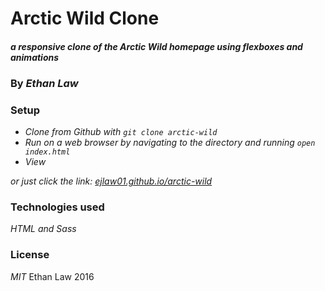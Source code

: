 # Arctic Wild Clone

#### _a responsive clone of the Arctic Wild homepage using flexboxes and animations_

### By _**Ethan Law**_

### Setup

* _Clone from Github with `git clone arctic-wild`_
* _Run on a web browser by navigating to the directory and running `open index.html`_
* _View_

_or just click the link: [ejlaw01.github.io/arctic-wild](https://ejlaw01.github.io/arctic-wild)_

### Technologies used

_HTML and Sass_

### License

_MIT_ Ethan Law 2016
